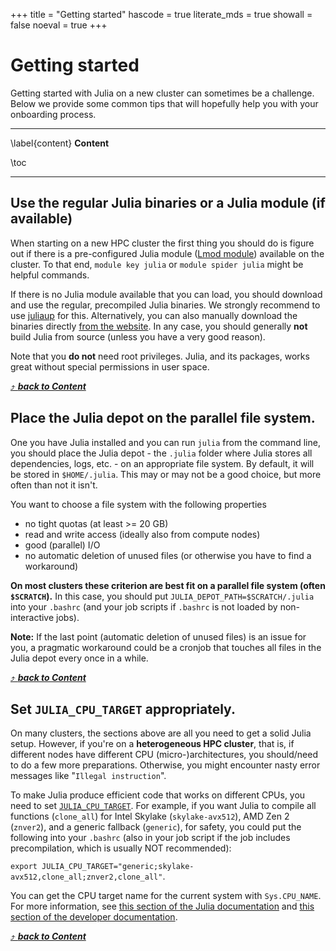 +++
title = "Getting started"
hascode = true
literate_mds = true
showall = false
noeval = true
+++

# Getting started

Getting started with Julia on a new cluster can sometimes be a challenge. Below we provide some common tips that will hopefully help you with your onboarding process.

---

\label{content}
**Content**

\toc

---

## Use the regular Julia binaries or a Julia module (if available)

When starting on a new HPC cluster the first thing you should do is figure out if there is a pre-configured Julia module ([Lmod module](https://lmod.readthedocs.io/en/latest/010_user.html)) available on the cluster. To that end, `module key julia` or `module spider julia` might be helpful commands.

If there is no Julia module available that you can load, you should download and use the regular, precompiled Julia binaries. We strongly recommend to use [juliaup](https://github.com/JuliaLang/juliaup) for this. Alternatively, you can also manually download the binaries directly [from the website](https://julialang.org/downloads/). In any case, you should generally **not** build Julia from source (unless you have a very good reason).

Note that you **do not** need root privileges. Julia, and its packages, works great without special permissions in user space.

[⤴ _**back to Content**_](#content)

## Place the Julia depot on the parallel file system.

One you have Julia installed and you can run `julia` from the command line, you should place the Julia depot - the `.julia` folder where Julia stores all dependencies, logs, etc. - on an appropriate file system. By default, it will be stored in `$HOME/.julia`. This may or may not be a good choice, but more often than not it isn't.

You want to choose a file system with the following properties
* no tight quotas (at least >= 20 GB)
* read and write access (ideally also from compute nodes)
* good (parallel) I/O
* no automatic deletion of unused files (or otherwise you have to find a workaround)

**On most clusters these criterion are best fit on a parallel file system (often `$SCRATCH`).** In this case, you should put `JULIA_DEPOT_PATH=$SCRATCH/.julia` into your `.bashrc` (and your job scripts if `.bashrc` is not loaded by non-interactive jobs).

**Note:** If the last point (automatic deletion of unused files) is an issue for you, a pragmatic workaround could be a cronjob that touches all files in the Julia depot every once in a while.

[⤴ _**back to Content**_](#content)


## Set `JULIA_CPU_TARGET` appropriately.

On many clusters, the sections above are all you need to get a solid Julia setup. However, if you're on a **heterogeneous HPC cluster**, that is, if different nodes have different CPU (micro-)architectures, you should/need to do a few more preparations. Otherwise, you might encounter nasty error messages like "`Illegal instruction`".

To make Julia produce efficient code that works on different CPUs, you need to set [`JULIA_CPU_TARGET`](https://docs.julialang.org/en/v1.10-dev/manual/environment-variables/#JULIA_CPU_TARGET). For example, if you want Julia to compile all functions (`clone_all`) for Intel Skylake (`skylake-avx512`), AMD Zen 2 (`znver2`), and a generic fallback (`generic`), for safety, you could put the following into your `.bashrc` (also in your job script if the job includes precompilation, which is usually NOT recommended):

`export JULIA_CPU_TARGET="generic;skylake-avx512,clone_all;znver2,clone_all"`.

You can get the CPU target name for the current system with `Sys.CPU_NAME`. For more information, see [this section of the Julia documentation](https://docs.julialang.org/en/v1/manual/environment-variables/#JULIA_CPU_TARGET) and [this section of the developer documentation](https://docs.julialang.org/en/v1/devdocs/sysimg/#Specifying-multiple-system-image-targets).

[⤴ _**back to Content**_](#content)

